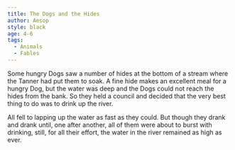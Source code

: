 ```yaml
---
title: The Dogs and the Hides
author: Aesop
style: black
age: 4-6
tags:
  - Animals
  - Fables
---
```


Some hungry Dogs saw a number of hides at the bottom of a stream where the Tanner had put them to soak. A fine hide makes an excellent meal for a hungry Dog, but the water was deep and the Dogs could not reach the hides from the bank. So they held a council and decided that the very best thing to do was to drink up the river.

All fell to lapping up the water as fast as they could. But though they drank and drank until, one after another, all of them were about to burst with drinking, still, for all their effort, the water in the river remained as high as ever.
